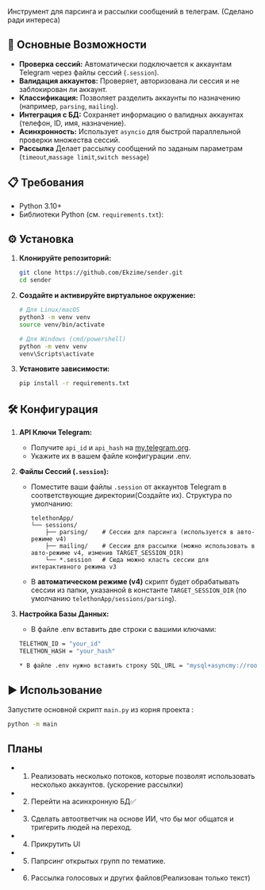 Инструмент для парсинга и рассылки сообщений в телеграм. (Сделано ради интереса)

## 🚀 Основные Возможности

* **Проверка сессий:** Автоматически подключается к аккаунтам Telegram через файлы сессий (`.session`).
* **Валидация аккаунтов:** Проверяет, авторизована ли сессия и не заблокирован ли аккаунт.
* **Классификация:** Позволяет разделить аккаунты по назначению (например, `parsing`, `mailing`).
* **Интеграция с БД:** Сохраняет информацию о валидных аккаунтах (телефон, ID, имя, назначение).
* **Асинхронность:** Использует `asyncio` для быстрой параллельной проверки множества сессий.
* **Рассылка** Делает рассылку сообщений по заданым параметрам (`timeout`,`massage limit`,`switch message`)

## 📋 Требования

* Python 3.10+
* Библиотеки Python (см. `requirements.txt`):

## ⚙️ Установка

1.  **Клонируйте репозиторий:**
    ```bash
    git clone https://github.com/Ekzime/sender.git
    cd sender
    ```

2.  **Создайте и активируйте виртуальное окружение:**
    ```bash
    # Для Linux/macOS
    python3 -m venv venv
    source venv/bin/activate

    # Для Windows (cmd/powershell)
    python -m venv venv
    venv\Scripts\activate
    ```

3.  **Установите зависимости:**
    ```bash
    pip install -r requirements.txt
    ```


## 🛠️ Конфигурация

1.  **API Ключи Telegram:**
    * Получите `api_id` и `api_hash` на [my.telegram.org](https://my.telegram.org/apps).
    * Укажите их в вашем файле конфигурации .env.


2.  **Файлы Сессий (`.session`):**
    * Поместите ваши файлы `.session` от аккаунтов Telegram в соответствующие директории(Создайте их). Структура по умолчанию:
        ```
        telethonApp/
        └── sessions/
            ├── parsing/    # Сессии для парсинга (используется в авто-режиме v4)
            ├── mailing/    # Сессии для рассылки (можно использовать в авто-режиме v4, изменив TARGET_SESSION_DIR)
            └── *.session   # Сюда можно класть сессии для интерактивного режима v3
        ```
    * В **автоматическом режиме (v4)** скрипт будет обрабатывать сессии из папки, указанной в константе `TARGET_SESSION_DIR` (по умолчанию `telethonApp/sessions/parsing`).

3.  **Настройка Базы Данных:**
    * В файле .env вставить две строки с вашими ключами: 
    ```bash
    TELETHON_ID = "your_id"
    TELETHON_HASH = "your_hash"
    
    * В файле .env нужно вставить строку SQL_URL = "mysql+asyncmy://root@localhost:3306/your_database_name" в которой нужно заменить sender на имя вашей баззы. Перед этим нужно скачать XAMPP, и запустить sql & apache

## ▶️ Использование

Запустите основной скрипт `main.py` из корня проекта :

```bash
python -m main
```

## Планы
* 1. Реализовать несколько потоков, которые позволят использовать несколько аккаунтов. (ускорение рассылки)
* 2. Перейти на асинхронную БД✅
* 3. Сделать автоответчик на основе ИИ, что бы мог общатся и тригерить людей на переход.
* 4. Прикрутить UI
* 5. Папрсинг открытых групп по тематике.
* 6. Рассылка голосовых и других файлов(Реализован только текст)

